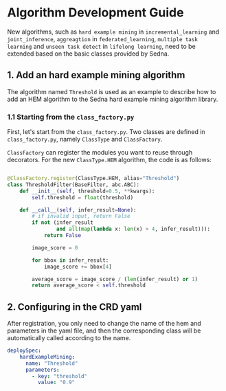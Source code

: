 # Algorithm Development Guide

New algorithms, such as `hard example mining` in `incremental_learning` and `joint_inference`, `aggreagtion` in `federated_learning`, `multiple task learning` and `unseen task detect` in `lifelong learning`, need to be extended based on the basic classes provided by Sedna.
## 1. Add an hard example mining algorithm

The algorithm named `Threshold` is used as an example to describe how to add an HEM algorithm to the Sedna hard example mining algorithm library.

### 1.1 Starting from the `class_factory.py`

First, let's start from the `class_factory.py`. Two classes are defined in `class_factory.py`, namely `ClassType` and `ClassFactory`.

`ClassFactory` can register the modules you want to reuse through decorators. For the new `ClassType.HEM` algorithm, the code is as follows:

```python

@ClassFactory.register(ClassType.HEM, alias="Threshold")
class ThresholdFilter(BaseFilter, abc.ABC):
    def __init__(self, threshold=0.5, **kwargs):
        self.threshold = float(threshold)

    def __call__(self, infer_result=None):
        # if invalid input, return False
        if not (infer_result
                and all(map(lambda x: len(x) > 4, infer_result))):
            return False

        image_score = 0

        for bbox in infer_result:
            image_score += bbox[4]

        average_score = image_score / (len(infer_result) or 1)
        return average_score < self.threshold

```

## 2. Configuring in the CRD yaml

After registration, you only need to change the name of the hem and parameters in the yaml file, and then the corresponding class will be automatically called according to the name.

```yaml
deploySpec:
    hardExampleMining:
      name: "Threshold"
      parameters:
        - key: "threshold"
          value: "0.9"
```
